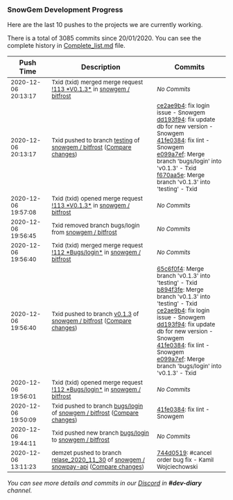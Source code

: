
### SnowGem Development Progress

Here are the last 10 pushes to the projects we are currently working.

There is a total of 3085 commits since 20/01/2020. You can see the complete history in
 [Complete_list.md](Complete_list.md) file.

| Push Time | Description | Commits |
| --- | --- | --- |
| <sub>2020-12-06 20:13:17</sub> | <sub>Txid (txid) merged merge request [\!113 \*V0\.1\.3\*](https://gitlab.com/snowgem/bitfrost/-/merge_requests/113) in [snowgem / bitfrost](https://gitlab.com/snowgem/bitfrost)</sub> | <sub>_No Commits_</sub> |
| <sub>2020-12-06 20:13:17</sub> | <sub>Txid pushed to branch [testing](https://gitlab.com/snowgem/bitfrost/commits/testing) of [snowgem / bitfrost](https://gitlab.com/snowgem/bitfrost) ([Compare changes](https://gitlab.com/snowgem/bitfrost/compare/641a479905c50ae84ace64ebf8eb3ab1ad9e8bdc...f670aa5eb361245beba494015ebb573f31cca598))</sub> | <sub>[ce2ae9b4](https://gitlab.com/snowgem/bitfrost/-/commit/ce2ae9b4ea4b9667c50551077195541031f40031): fix login issue - Snowgem<br>[dd193f94](https://gitlab.com/snowgem/bitfrost/-/commit/dd193f94d301991d3b93c4e56f5c84ed814b0d71): fix update db for new version - Snowgem<br>[41fe0384](https://gitlab.com/snowgem/bitfrost/-/commit/41fe0384f09405fe10cb4f087f201f4789c132a4): fix lint - Snowgem<br>[e099a7ef](https://gitlab.com/snowgem/bitfrost/-/commit/e099a7ef4fac4ed76164829ab4d23251d17cf468): Merge branch 'bugs/login' into 'v0.1.3' - Txid<br>[f670aa5e](https://gitlab.com/snowgem/bitfrost/-/commit/f670aa5eb361245beba494015ebb573f31cca598): Merge branch 'v0.1.3' into 'testing' - Txid</sub> |
| <sub>2020-12-06 19:57:08</sub> | <sub>Txid (txid) opened merge request [\!113 \*V0\.1\.3\*](https://gitlab.com/snowgem/bitfrost/-/merge_requests/113) in [snowgem / bitfrost](https://gitlab.com/snowgem/bitfrost)</sub> | <sub>_No Commits_</sub> |
| <sub>2020-12-06 19:56:45</sub> | <sub>Txid removed branch bugs/login from [snowgem / bitfrost](https://gitlab.com/snowgem/bitfrost)</sub> | <sub>_No Commits_</sub> |
| <sub>2020-12-06 19:56:40</sub> | <sub>Txid (txid) merged merge request [\!112 \*Bugs/login\*](https://gitlab.com/snowgem/bitfrost/-/merge_requests/112) in [snowgem / bitfrost](https://gitlab.com/snowgem/bitfrost)</sub> | <sub>_No Commits_</sub> |
| <sub>2020-12-06 19:56:40</sub> | <sub>Txid pushed to branch [v0\.1\.3](https://gitlab.com/snowgem/bitfrost/commits/v0.1.3) of [snowgem / bitfrost](https://gitlab.com/snowgem/bitfrost) ([Compare changes](https://gitlab.com/snowgem/bitfrost/compare/9308b8467d9b0683b49ee36a632861ab694e06b8...e099a7ef4fac4ed76164829ab4d23251d17cf468))</sub> | <sub>[65c6f0f4](https://gitlab.com/snowgem/bitfrost/-/commit/65c6f0f498a6dee7175c11b896a0c209c3cfd244): Merge branch 'v0.1.3' into 'testing' - Txid<br>[b894f3fe](https://gitlab.com/snowgem/bitfrost/-/commit/b894f3fe4b5334edad64ff1193fef075b047ae15): Merge branch 'v0.1.3' into 'testing' - Txid<br>[ce2ae9b4](https://gitlab.com/snowgem/bitfrost/-/commit/ce2ae9b4ea4b9667c50551077195541031f40031): fix login issue - Snowgem<br>[dd193f94](https://gitlab.com/snowgem/bitfrost/-/commit/dd193f94d301991d3b93c4e56f5c84ed814b0d71): fix update db for new version - Snowgem<br>[41fe0384](https://gitlab.com/snowgem/bitfrost/-/commit/41fe0384f09405fe10cb4f087f201f4789c132a4): fix lint - Snowgem<br>[e099a7ef](https://gitlab.com/snowgem/bitfrost/-/commit/e099a7ef4fac4ed76164829ab4d23251d17cf468): Merge branch 'bugs/login' into 'v0.1.3' - Txid</sub> |
| <sub>2020-12-06 19:56:01</sub> | <sub>Txid (txid) opened merge request [\!112 \*Bugs/login\*](https://gitlab.com/snowgem/bitfrost/-/merge_requests/112) in [snowgem / bitfrost](https://gitlab.com/snowgem/bitfrost)</sub> | <sub>_No Commits_</sub> |
| <sub>2020-12-06 19:50:09</sub> | <sub>Txid pushed to branch [bugs/login](https://gitlab.com/snowgem/bitfrost/commits/bugs/login) of [snowgem / bitfrost](https://gitlab.com/snowgem/bitfrost) ([Compare changes](https://gitlab.com/snowgem/bitfrost/compare/dd193f94d301991d3b93c4e56f5c84ed814b0d71...41fe0384f09405fe10cb4f087f201f4789c132a4))</sub> | <sub>[41fe0384](https://gitlab.com/snowgem/bitfrost/-/commit/41fe0384f09405fe10cb4f087f201f4789c132a4): fix lint - Snowgem</sub> |
| <sub>2020-12-06 19:44:11</sub> | <sub>Txid pushed new branch [bugs/login](https://gitlab.com/snowgem/bitfrost/commits/bugs/login) to [snowgem / bitfrost](https://gitlab.com/snowgem/bitfrost)</sub> | <sub>_No Commits_</sub> |
| <sub>2020-12-06 13:11:23</sub> | <sub>demzet pushed to branch [relase\_2020\_11\_30](https://gitlab.com/snowgem/snowpay-api/commits/relase_2020_11_30) of [snowgem / snowpay\-api](https://gitlab.com/snowgem/snowpay-api) ([Compare changes](https://gitlab.com/snowgem/snowpay-api/compare/518f0eec3757e25ead3fa9c539d3a34f074fc866...744d0519e97f47c5ab3b7b89e3b2300c664e7e65))</sub> | <sub>[744d0519](https://gitlab.com/snowgem/snowpay-api/-/commit/744d0519e97f47c5ab3b7b89e3b2300c664e7e65): #cancel order bug fix - Kamil Wojciechowski</sub> |

_You can see more details and commits in our [Discord](https://discord.gg/zumGnbg) in **#dev-diary** channel._
